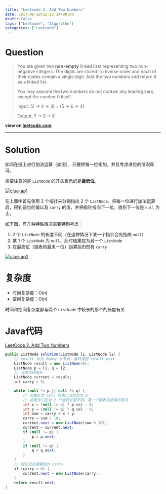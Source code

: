 ```yaml
---
title: "Leetcode 2. Add Two Numbers"
date: 2017-06-18T22:13:34+09:00
draft: false
tags: ["Leetcode", "Algorithm"]
categories: ["Leetcode"]
---
```


# Question

> You are given two **non-empty** linked lists representing two non-negative integers. The digits are stored in reverse order and each of their nodes contain a single digit. Add the two numbers and return it as a linked list.
>
> You may assume the two numbers do not contain any leading zero, except the number 0 itself.
>
> Input: (2 -> 4 -> 3) + (5 -> 6 -> 4)
>
> Output: 7 -> 0 -> 8

**view on [leetcode.com][question-link]**

--------------------

# Solution

如同在纸上进行加法运算（如图），只要把每一位相加，并且考虑进位的情况即可。

需要注意的是 `ListNode` 的开头表示的是**最低位**。

[![clue-ap1][clue-ap1]][clue-ap1]

在上图中首先使用 2 个指针来分别指向 2 个 `ListNode`，把每一位进行加法运算后，得到该位的值以及 `carry` 的值，并把指针指向下一位，直到下一位是 `null` 为止。

如下图，有几种特殊情况需要特别考虑：

1. 2 个 `ListNode` 的长度不同（在这种情况下某一个指针会先指向 `null`）
2. 某 1 个 `ListNode` 为 `null`，此时结果应为另一个 `ListNode`
3. 在最高位（链表的最末一位）运算后仍然有 `carry`

[![clue-ap2][clue-ap2]][clue-ap2]

# 复杂度

* 时间复杂度：O(n)
* 空间复杂度：O(n)

时间和空间复杂度都与两个 `ListNode` 中较长的那个的长度有关

# Java代码

[LeetCode 2. Add Two Numbers][solution]

``` java
public ListNode solution(ListNode l1, ListNode l2) {
    // result 作为 dummy 头节点，最终返回 result.next
    ListNode result = new ListNode(0);
    ListNode p = l1, q = l2;
    // 当前位的指针
    ListNode current = result;
    int carry = 0;

    while (null != p || null != q) {
        // 若指针为 null 则表示当前位为 0
        // 这是为了应对 2 个链表长度不同，某一个链表先结束的情况
        int x = (null != p) ? p.val : 0;
        int y = (null != q) ? q.val : 0;
        int sum = carry + x + y;
        carry = sum / 10;
        current.next = new ListNode(sum % 10);
        current = current.next;
        if (null != p) {
            p = p.next;
        }
        if (null != q) {
            q = q.next;
        }
    }
    // 别忘记处理最后的 carry
    if (carry > 0) {
        current.next = new ListNode(carry);
    }
    return result.next;
}

```

[question-link]:https://leetcode.com/problems/add-two-numbers/#/description
[clue-ap1]:http://res.cloudinary.com/luoweibinb/image/upload/v1521467842/hugo/leetcode/2-add-two-numbers.png
[clue-ap2]:https://res.cloudinary.com/luoweibinb/image/upload/v1521467145/hugo/leetcode/2-add-two-numbers-2.png
[solution]:https://github.com/Amabel/leetcode/blob/master/002.%20Add%20Two%20Numbers/src/solutions/AddTwoNumbers.java
